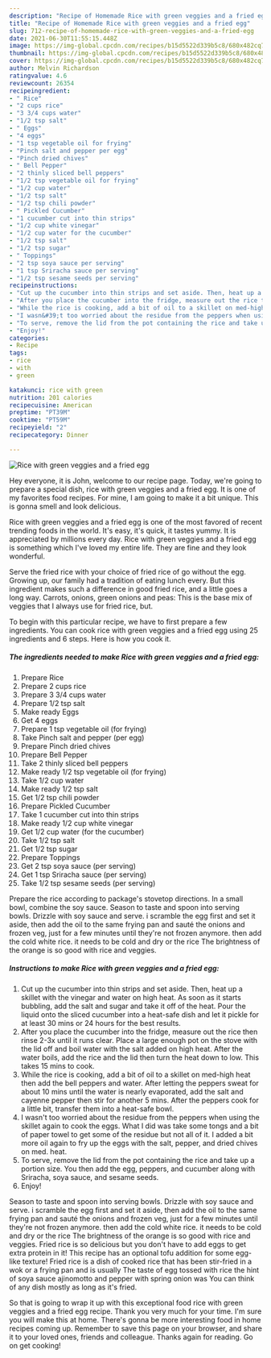 ```yaml
---
description: "Recipe of Homemade Rice with green veggies and a fried egg"
title: "Recipe of Homemade Rice with green veggies and a fried egg"
slug: 712-recipe-of-homemade-rice-with-green-veggies-and-a-fried-egg
date: 2021-06-30T11:55:15.448Z
image: https://img-global.cpcdn.com/recipes/b15d5522d339b5c8/680x482cq70/rice-with-green-veggies-and-a-fried-egg-recipe-main-photo.jpg
thumbnail: https://img-global.cpcdn.com/recipes/b15d5522d339b5c8/680x482cq70/rice-with-green-veggies-and-a-fried-egg-recipe-main-photo.jpg
cover: https://img-global.cpcdn.com/recipes/b15d5522d339b5c8/680x482cq70/rice-with-green-veggies-and-a-fried-egg-recipe-main-photo.jpg
author: Melvin Richardson
ratingvalue: 4.6
reviewcount: 26354
recipeingredient:
- " Rice"
- "2 cups rice"
- "3 3/4 cups water"
- "1/2 tsp salt"
- " Eggs"
- "4 eggs"
- "1 tsp vegetable oil for frying"
- "Pinch salt and pepper per egg"
- "Pinch dried chives"
- " Bell Pepper"
- "2 thinly sliced bell peppers"
- "1/2 tsp vegetable oil for frying"
- "1/2 cup water"
- "1/2 tsp salt"
- "1/2 tsp chili powder"
- " Pickled Cucumber"
- "1 cucumber cut into thin strips"
- "1/2 cup white vinegar"
- "1/2 cup water for the cucumber"
- "1/2 tsp salt"
- "1/2 tsp sugar"
- " Toppings"
- "2 tsp soya sauce per serving"
- "1 tsp Sriracha sauce per serving"
- "1/2 tsp sesame seeds per serving"
recipeinstructions:
- "Cut up the cucumber into thin strips and set aside. Then, heat up a skillet with the vinegar and water on high heat. As soon as it starts bubbling, add the salt and sugar and take it off of the heat. Pour the liquid onto the sliced cucumber into a heat-safe dish and let it pickle for at least 30 mins or 24 hours for the best results."
- "After you place the cucumber into the fridge, measure out the rice then rinse 2-3x until it runs clear. Place a large enough pot on the stove with the lid off and boil water with the salt added on high heat. After the water boils, add the rice and the lid then turn the heat down to low. This takes 15 mins to cook."
- "While the rice is cooking, add a bit of oil to a skillet on med-high heat then add the bell peppers and water. After letting the peppers sweat for about 10 mins until the water is nearly evaporated, add the salt and cayenne pepper then stir for another 5 mins. After the peppers cook for a little bit, transfer them into a heat-safe bowl."
- "I wasn&#39;t too worried about the residue from the peppers when using the skillet again to cook the eggs. What I did was take some tongs and a bit of paper towel to get some of the residue but not all of it. I added a bit more oil again to fry up the eggs with the salt, pepper, and dried chives on med. heat."
- "To serve, remove the lid from the pot containing the rice and take up a portion size. You then add the egg, peppers, and cucumber along with Sriracha, soya sauce, and sesame seeds."
- "Enjoy!"
categories:
- Recipe
tags:
- rice
- with
- green

katakunci: rice with green 
nutrition: 201 calories
recipecuisine: American
preptime: "PT39M"
cooktime: "PT59M"
recipeyield: "2"
recipecategory: Dinner

---
```



![Rice with green veggies and a fried egg](https://img-global.cpcdn.com/recipes/b15d5522d339b5c8/680x482cq70/rice-with-green-veggies-and-a-fried-egg-recipe-main-photo.jpg)

Hey everyone, it is John, welcome to our recipe page. Today, we're going to prepare a special dish, rice with green veggies and a fried egg. It is one of my favorites food recipes. For mine, I am going to make it a bit unique. This is gonna smell and look delicious.

Rice with green veggies and a fried egg is one of the most favored of recent trending foods in the world. It's easy, it's quick, it tastes yummy. It is appreciated by millions every day. Rice with green veggies and a fried egg is something which I've loved my entire life. They are fine and they look wonderful.

Serve the fried rice with your choice of fried rice of go without the egg. Growing up, our family had a tradition of eating lunch every. But this ingredient makes such a difference in good fried rice, and a little goes a long way. Carrots, onions, green onions and peas: This is the base mix of veggies that I always use for fried rice, but.


To begin with this particular recipe, we have to first prepare a few ingredients. You can cook rice with green veggies and a fried egg using 25 ingredients and 6 steps. Here is how you cook it.

<!--inarticleads1-->

##### The ingredients needed to make Rice with green veggies and a fried egg:

1. Prepare  Rice
1. Prepare 2 cups rice
1. Prepare 3 3/4 cups water
1. Prepare 1/2 tsp salt
1. Make ready  Eggs
1. Get 4 eggs
1. Prepare 1 tsp vegetable oil (for frying)
1. Take Pinch salt and pepper (per egg)
1. Prepare Pinch dried chives
1. Prepare  Bell Pepper
1. Take 2 thinly sliced bell peppers
1. Make ready 1/2 tsp vegetable oil (for frying)
1. Take 1/2 cup water
1. Make ready 1/2 tsp salt
1. Get 1/2 tsp chili powder
1. Prepare  Pickled Cucumber
1. Take 1 cucumber cut into thin strips
1. Make ready 1/2 cup white vinegar
1. Get 1/2 cup water (for the cucumber)
1. Take 1/2 tsp salt
1. Get 1/2 tsp sugar
1. Prepare  Toppings
1. Get 2 tsp soya sauce (per serving)
1. Get 1 tsp Sriracha sauce (per serving)
1. Take 1/2 tsp sesame seeds (per serving)


Prepare the rice according to package&#39;s stovetop directions. In a small bowl, combine the soy sauce. Season to taste and spoon into serving bowls. Drizzle with soy sauce and serve. i scramble the egg first and set it aside, then add the oil to the same frying pan and sauté the onions and frozen veg, just for a few minutes until they&#39;re not frozen anymore. then add the cold white rice. it needs to be cold and dry or the rice The brightness of the orange is so good with rice and veggies. 

<!--inarticleads2-->

##### Instructions to make Rice with green veggies and a fried egg:

1. Cut up the cucumber into thin strips and set aside. Then, heat up a skillet with the vinegar and water on high heat. As soon as it starts bubbling, add the salt and sugar and take it off of the heat. Pour the liquid onto the sliced cucumber into a heat-safe dish and let it pickle for at least 30 mins or 24 hours for the best results.
1. After you place the cucumber into the fridge, measure out the rice then rinse 2-3x until it runs clear. Place a large enough pot on the stove with the lid off and boil water with the salt added on high heat. After the water boils, add the rice and the lid then turn the heat down to low. This takes 15 mins to cook.
1. While the rice is cooking, add a bit of oil to a skillet on med-high heat then add the bell peppers and water. After letting the peppers sweat for about 10 mins until the water is nearly evaporated, add the salt and cayenne pepper then stir for another 5 mins. After the peppers cook for a little bit, transfer them into a heat-safe bowl.
1. I wasn&#39;t too worried about the residue from the peppers when using the skillet again to cook the eggs. What I did was take some tongs and a bit of paper towel to get some of the residue but not all of it. I added a bit more oil again to fry up the eggs with the salt, pepper, and dried chives on med. heat.
1. To serve, remove the lid from the pot containing the rice and take up a portion size. You then add the egg, peppers, and cucumber along with Sriracha, soya sauce, and sesame seeds.
1. Enjoy!


Season to taste and spoon into serving bowls. Drizzle with soy sauce and serve. i scramble the egg first and set it aside, then add the oil to the same frying pan and sauté the onions and frozen veg, just for a few minutes until they&#39;re not frozen anymore. then add the cold white rice. it needs to be cold and dry or the rice The brightness of the orange is so good with rice and veggies. Fried rice is so delicious but you don&#39;t have to add eggs to get extra protein in it! This recipe has an optional tofu addition for some egg-like texture! Fried rice is a dish of cooked rice that has been stir-fried in a wok or a frying pan and is usually The taste of egg tossed with rice the hint of soya sauce ajinomotto and pepper with spring onion was You can think of any dish mostly as long as it&#39;s fried. 

So that is going to wrap it up with this exceptional food rice with green veggies and a fried egg recipe. Thank you very much for your time. I'm sure you will make this at home. There's gonna be more interesting food in home recipes coming up. Remember to save this page on your browser, and share it to your loved ones, friends and colleague. Thanks again for reading. Go on get cooking!
